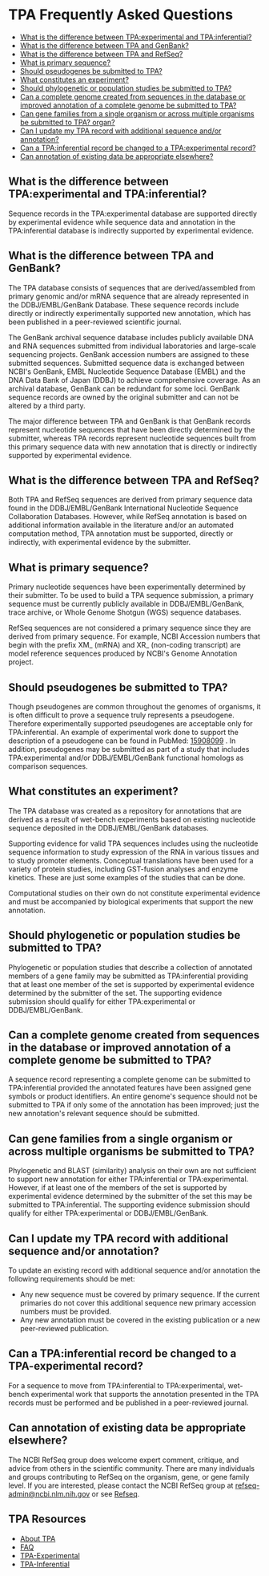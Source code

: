 <meta http-equiv="Content-Type" content="text/html; charset=utf-8">  <meta name="node-id" content="1312"> <meta name="revision-id" content="30131"> <meta name="cms-base-url" content="http://cms.ncbi.nlm.nih.gov"> <meta name="cms-view-url" content="http://cms.ncbi.nlm.nih.gov/genbank/tpafaq"> <meta name="cms-edit-url" content="http://cms.ncbi.nlm.nih.gov/node/1312/edit"> <meta name="created" content="2011-10-18T10:32:34-04:00"> <meta name="modified" content="2015-10-22T12:42:48-04:00"> <meta name="publication-date" content="2011-10-18T10:32:34-04:00"> <meta name="author" content="mjohnson"> <meta name="subsite" content="genbank"> <meta name="path" content="genbank/tpafaq"> <meta name="node-type" content="page"> <meta name="jira-ticket" content=""> <meta name="cms-tags" content="">  <meta name="" content=""> <title>TPA FAQ</title>

<div class="node clear-block">

<div class="content">

# TPA Frequently Asked Questions

*   [What is the difference between TPA:experimental and TPA:inferential?](#IEdiff)
*   [What is the difference between TPA and GenBank?](#gendiff)
*   [What is the difference between TPA and RefSeq?](#refdiff)
*   [What is primary sequence?](#nxdiff)
*   [Should pseudogenes be submitted to TPA?](#pseudogene)
*   [What constitutes an experiment?](#exp)
*   [Should phylogenetic or population studies be submitted to TPA?](#physet)
*   [Can a complete genome created from sequences in the database or improved annotation of a complete genome be submitted to TPA?](#gen1)
*   [Can gene families from a single organism or across multiple organisms be submitted to TPA? organ?](#multi)
*   [Can I update my TPA record with additional sequence and/or annotation?](#update)
*   [Can a TPA:inferential record be changed to a TPA:experimental record?](#update_exp)
*   [Can annotation of existing data be appropriate elsewhere?](#refseq)

## What is the difference between TPA:experimental and TPA:inferential?

Sequence records in the TPA:experimental database are supported directly by experimental evidence while sequence data and annotation in the TPA:inferential database is indirectly supported by experimental evidence.

## What is the difference between TPA and GenBank?

The TPA database consists of sequences that are derived/assembled from primary genomic and/or mRNA sequence that are already represented in the DDBJ/EMBL/GenBank Database. These sequence records include directly or indirectly experimentally supported new annotation, which has been published in a peer-reviewed scientific journal.

The GenBank archival sequence database includes publicly available DNA and RNA sequences submitted from individual laboratories and large-scale sequencing projects. GenBank accession numbers are assigned to these submitted sequences. Submitted sequence data is exchanged between NCBI's GenBank, EMBL Nucleotide Sequence Database (EMBL) and the DNA Data Bank of Japan (DDBJ) to achieve comprehensive coverage. As an archival database, GenBank can be redundant for some loci. GenBank sequence records are owned by the original submitter and can not be altered by a third party.

The major difference between TPA and GenBank is that GenBank records represent nucleotide sequences that have been directly determined by the submitter, whereas TPA records represent nucleotide sequences built from this primary sequence data with new annotation that is directly or indirectly supported by experimental evidence.

## What is the difference between TPA and RefSeq?

Both TPA and RefSeq sequences are derived from primary sequence data found in the DDBJ/EMBL/GenBank International Nucleotide Sequence Collaboration Databases. However, while RefSeq annotation is based on additional information available in the literature and/or an automated computation method, TPA annotation must be supported, directly or indirectly, with experimental evidence by the submitter.

## What is primary sequence?

Primary nucleotide sequences have been experimentally determined by their submitter. To be used to build a TPA sequence submission, a primary sequence must be currently publicly available in DDBJ/EMBL/GenBank, trace archive, or Whole Genome Shotgun (WGS) sequence databases.

RefSeq sequences are not considered a primary sequence since they are derived from primary sequence. For example, NCBI Accession numbers that begin with the prefix XM_ (mRNA) and XR_ (non-coding transcript) are model reference sequences produced by NCBI's Genome Annotation project.

## Should pseudogenes be submitted to TPA?

Though pseudogenes are common throughout the genomes of organisms, it is often difficult to prove a sequence truly represents a pseudogene. Therefore experimentally supported pseudogenes are acceptable only for TPA:inferential. An example of experimental work done to support the description of a pseudogene can be found in PubMed: [15908099](/pubmed/15908099) . In addition, pseudogenes may be submitted as part of a study that includes TPA:experimental and/or DDBJ/EMBL/GenBank functional homologs as comparison sequences.

## What constitutes an experiment?

The TPA database was created as a repository for annotations that are derived as a result of wet-bench experiments based on existing nucleotide sequence deposited in the DDBJ/EMBL/GenBank databases.

Supporting evidence for valid TPA sequences includes using the nucleotide sequence information to study expression of the RNA in various tissues and to study promoter elements. Conceptual translations have been used for a variety of protein studies, including GST-fusion analyses and enzyme kinetics. These are just some examples of the studies that can be done.

Computational studies on their own do not constitute experimental evidence and must be accompanied by biological experiments that support the new annotation.

## Should phylogenetic or population studies be submitted to TPA?

Phylogenetic or population studies that describe a collection of annotated members of a gene family may be submitted as TPA:inferential providing that at least one member of the set is supported by experimental evidence determined by the submitter of the set. The supporting evidence submission should qualify for either TPA:experimental or DDBJ/EMBL/GenBank.

## Can a complete genome created from sequences in the database or improved annotation of a complete genome be submitted to TPA?

A sequence record representing a complete genome can be submitted to TPA:inferential provided the annotated features have been assigned gene symbols or product identifiers. An entire genome's sequence should not be submitted to TPA if only some of the annotation has been improved; just the new annotation's relevant sequence should be submitted.

## Can gene families from a single organism or across multiple organisms be submitted to TPA?

Phylogenetic and BLAST (similarity) analysis on their own are not sufficient to support new annotation for either TPA:inferential or TPA:experimental. However, if at least one of the members of the set is supported by experimental evidence determined by the submitter of the set this may be submitted to TPA:inferential. The supporting evidence submission should qualify for either TPA:experimental or DDBJ/EMBL/GenBank.

## Can I update my TPA record with additional sequence and/or annotation?

To update an existing record with additional sequence and/or annotation the following requirements should be met:

*   Any new sequence must be covered by primary sequence. If the current primaries do not cover this additional sequence new primary accession numbers must be provided.
*   Any new annotation must be covered in the existing publication or a new peer-reviewed publication.

## Can a TPA:inferential record be changed to a TPA-experimental record?

For a sequence to move from TPA:inferential to TPA:experimental, wet-bench experimental work that supports the annotation presented in the TPA records must be performed and be published in a peer-reviewed journal.

## Can annotation of existing data be appropriate elsewhere?

The NCBI RefSeq group does welcome expert comment, critique, and advice from others in the scientific community. There are many individuals and groups contributing to RefSeq on the organism, gene, or gene family level. If you are interested, please contact the NCBI RefSeq group at refseq-admin@ncbi.nlm.nih.gov or see [Refseq](http://www.ncbi.nlm.nih.gov/projects/RefSeq/process.html).

</div>

</div>

<div id="shared-content-1" nid="1308">

<div class="rightnav">

## TPA Resources

*   [About TPA](/~/TPA)
*   [FAQ](/~/tpafaq)
*   [TPA-Experimental](/~/TPA-Exp)
*   [TPA-Inferential](/~/TPA-Inf)

</div>

</div>